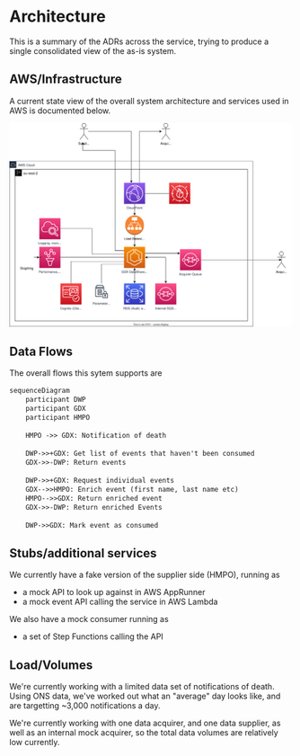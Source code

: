 # Architecture

This is a summary of the ADRs across the service, trying to produce a single consolidated view of the as-is system.

## AWS/Infrastructure
A current state view of the overall system architecture and services used in AWS is documented below.

![](architecture.drawio.svg)

## Data Flows

The overall flows this sytem supports are
```mermaid
sequenceDiagram
    participant DWP
    participant GDX
    participant HMPO

    HMPO ->> GDX: Notification of death

    DWP->>+GDX: Get list of events that haven't been consumed
    GDX->>-DWP: Return events

    DWP->>+GDX: Request individual events
    GDX-->>HMPO: Enrich event (first name, last name etc)
    HMPO-->>GDX: Return enriched event
    GDX->>-DWP: Return enriched Events

    DWP->>GDX: Mark event as consumed
```

## Stubs/additional services

We currently have a fake version of the supplier side (HMPO), running as
- a mock API to look up against in AWS AppRunner
- a mock event API calling the service in AWS Lambda

We also have a mock consumer running as
- a set of Step Functions calling the API

## Load/Volumes

We're currently working with a limited data set of notifications of death.
Using ONS data, we've worked out what an "average" day looks like, and are targetting ~3,000 notifications a day.

We're currently working with one data acquirer, and one data supplier, as well as an internal mock acquirer,
so the total data volumes are relatively low currently.
